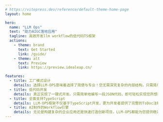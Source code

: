 ```yaml
---
# https://vitepress.dev/reference/default-theme-home-page
layout: home

hero:
  name: "LLM Ops"
  text: "助力AIGC落地应用"
  tagline: 高效开发llm workflow的低代码TS框架
  actions:
    - theme: brand
      text: Get Started
      link: /guide/
    - theme: alt
      text: Preview
      link: https://preview.idealeap.cn/

features:
  - title: 工厂模式设计
    details: 选择LLM-OPS意味着选择了简便与专业！您无需深究复杂的内部结构，只需简单几步，如同开箱即用的神器。
  - title: 低代码开发
    details: 真正实现了一键式开发。只需简单地编写一段JSON代码，即可轻松实现您所想要的完整业务流程，大大减少了开发难度和学习成本。
  - title: 全面支持TypeScript
    details: LLM-OPS框架不仅基于TypeScript开发，更为开发者提供了完整的TsDoc注释。这让您在开发过程中更加流畅，无需反复查询文档，一切都变得清晰明了。
  - title: AI制作的Workflow引擎
    details: 无论是构建复杂的企业应用还是快速打造创新项目，LLM-OPS都能为您提供稳定而高效的工作流引擎，真正做到快速开发，快速上线！
---
```

